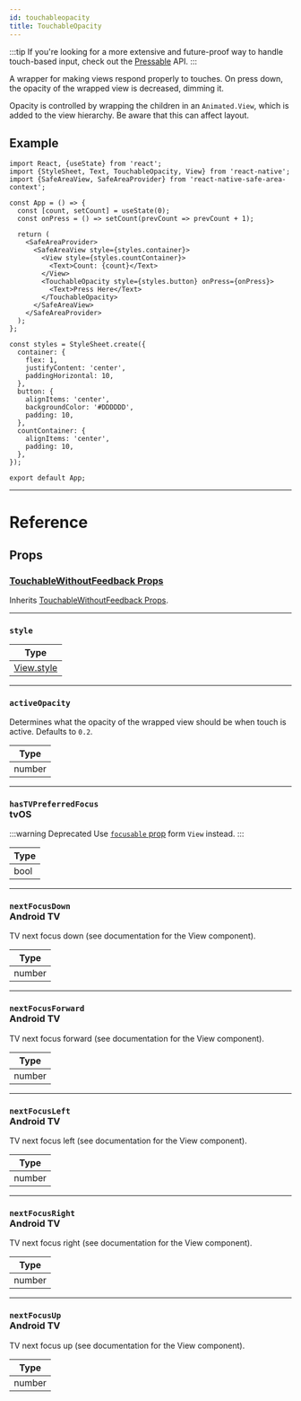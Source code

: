 ```yaml
---
id: touchableopacity
title: TouchableOpacity
---
```


:::tip
If you're looking for a more extensive and future-proof way to handle touch-based input, check out the [Pressable](pressable.md) API.
:::

A wrapper for making views respond properly to touches. On press down, the opacity of the wrapped view is decreased, dimming it.

Opacity is controlled by wrapping the children in an `Animated.View`, which is added to the view hierarchy. Be aware that this can affect layout.

## Example

```SnackPlayer name=TouchableOpacity%20Example
import React, {useState} from 'react';
import {StyleSheet, Text, TouchableOpacity, View} from 'react-native';
import {SafeAreaView, SafeAreaProvider} from 'react-native-safe-area-context';

const App = () => {
  const [count, setCount] = useState(0);
  const onPress = () => setCount(prevCount => prevCount + 1);

  return (
    <SafeAreaProvider>
      <SafeAreaView style={styles.container}>
        <View style={styles.countContainer}>
          <Text>Count: {count}</Text>
        </View>
        <TouchableOpacity style={styles.button} onPress={onPress}>
          <Text>Press Here</Text>
        </TouchableOpacity>
      </SafeAreaView>
    </SafeAreaProvider>
  );
};

const styles = StyleSheet.create({
  container: {
    flex: 1,
    justifyContent: 'center',
    paddingHorizontal: 10,
  },
  button: {
    alignItems: 'center',
    backgroundColor: '#DDDDDD',
    padding: 10,
  },
  countContainer: {
    alignItems: 'center',
    padding: 10,
  },
});

export default App;
```

---

# Reference

## Props

### [TouchableWithoutFeedback Props](touchablewithoutfeedback.md#props)

Inherits [TouchableWithoutFeedback Props](touchablewithoutfeedback.md#props).

---

### `style`

| Type                           |
| ------------------------------ |
| [View.style](view-style-props) |

---

### `activeOpacity`

Determines what the opacity of the wrapped view should be when touch is active. Defaults to `0.2`.

| Type   |
| ------ |
| number |

---

### `hasTVPreferredFocus` <div className="label ios">tvOS</div>

:::warning Deprecated
Use [`focusable` prop](view#focusable) form `View` instead.
:::

| Type |
| ---- |
| bool |

---

### `nextFocusDown` <div className="label android">Android TV</div>

TV next focus down (see documentation for the View component).

| Type   |
| ------ |
| number |

---

### `nextFocusForward` <div className="label android">Android TV</div>

TV next focus forward (see documentation for the View component).

| Type   |
| ------ |
| number |

---

### `nextFocusLeft` <div className="label android">Android TV</div>

TV next focus left (see documentation for the View component).

| Type   |
| ------ |
| number |

---

### `nextFocusRight` <div className="label android">Android TV</div>

TV next focus right (see documentation for the View component).

| Type   |
| ------ |
| number |

---

### `nextFocusUp` <div className="label android">Android TV</div>

TV next focus up (see documentation for the View component).

| Type   |
| ------ |
| number |
